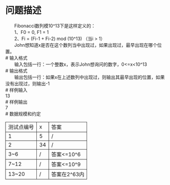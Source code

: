 <div id="pcont1" style="margin-top:20px; display:block;">

# 问题描述

<div class="pdcont">　　Fibonacci数列模10^13下是这样定义的：<br/>
　　1、F0 = 0, F1 = 1<br/>
　　2、Fi = (Fi-1 + Fi-2) mod (10^13) （当i &gt; 1）<br/>
　　John想知道x是否在这个数列当中出现过，如果出现过，最早出现在哪个位置。</div>
# 输入格式

<div class="pdcont">　　输入包括一行：一个整数x，表示John想询问的数字，0&lt;=x&lt;10^13</div>
# 输出格式

<div class="pdcont">　　输出包括一行：如果x在上述数列中出现过，则输出其最早出现的位置，如果没有出现过，则输出-1</div>
# 样例输入

<div class="pddata">13</div>
# 样例输出

<div class="pddata">7</div>
# 数据规模和约定

<div class="pdcont"><table cellspacing="0" cellpadding="2px" style="border-collapse:collapse;" class="table table-striped table-horver"><tbody><tr style="border:solid 1.0pt"><td style="border:solid 1.0pt">测试点编号</td><td style="border:solid 1.0pt">x</td><td style="border:solid 1.0pt">答案</td></tr><tr style="border:solid 1.0pt"><td style="border:solid 1.0pt">1</td><td style="border:solid 1.0pt">5</td><td style="border:solid 1.0pt">/</td></tr><tr style="border:solid 1.0pt"><td style="border:solid 1.0pt">2</td><td style="border:solid 1.0pt">34</td><td style="border:solid 1.0pt">/</td></tr><tr style="border:solid 1.0pt"><td style="border:solid 1.0pt">3~6</td><td style="border:solid 1.0pt">/</td><td style="border:solid 1.0pt">答案&lt;=10^6</td></tr><tr style="border:solid 1.0pt"><td style="border:solid 1.0pt">7~12</td><td style="border:solid 1.0pt">/</td><td style="border:solid 1.0pt">答案&lt;=10^9</td></tr><tr style="border:solid 1.0pt"><td style="border:solid 1.0pt">13~20</td><td style="border:solid 1.0pt">/</td><td style="border:solid 1.0pt">答案在2^63内</td></tr></tbody></table></div>

</div>